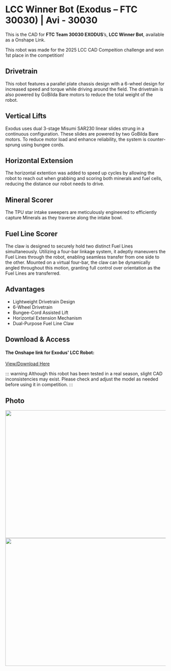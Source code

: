 # LCC Winner Bot (Exodus – FTC 30030) | Avi - 30030

This is the CAD for **FTC Team 30030 EXODUS**’s, **LCC Winner Bot**, available as a Onshape Link.

This robot was made for the 2025 LCC CAD Compeition challenge and won 1st place in the competition!

## Drivetrain

This robot features a parallel plate chassis design with a 6-wheel design for increased speed and torque while driving around the field. The drivetrain is also powered by GoBilda Bare motors to reduce the total weight of the robot.

## Vertical Lifts

Exodus uses dual 3-stage Misumi SAR230 linear slides strung in a continuous configuration. These slides are powered by two GoBilda Bare motors. To reduce motor load and enhance reliability, the system is counter-sprung using bungee cords.

## Horizontal Extension

The horizontal extention was added to speed up cycles by allowing the robot to reach out when grabbing and scoring both minerals and fuel cells, reducing the distance our robot needs to drive.

## Mineral Scorer

The TPU star intake sweepers are meticulously engineered to efficiently capture Minerals as they traverse along the intake bowl.

## Fuel Line Scorer

The claw is designed to securely hold two distinct Fuel Lines simultaneously. Utilizing a four-bar linkage system, it adeptly maneuvers the Fuel Lines through the robot, enabling seamless transfer from one side to the other. Mounted on a virtual four-bar, the claw can be dynamically angled throughout this motion, granting full control over orientation as the Fuel Lines are transferred.

## Advantages

- Lightweight Drivetrain Design
- 6-Wheel Drivetrain
- Bungee-Cord Assisted Lift
- Horizontal Extension Mechanism
- Dual-Purpose Fuel Line Claw

## Download & Access

#### The Onshape link for Exodus' LCC Robot:

[View/Download Here](https://cad.onshape.com/documents/49cd4bc4d188cf9592aaf817/w/f5d5bfaeb0fe6538bb09b024/e/0e47d121a4ce7c079c69fb56)

::: warning
Although this robot has been tested in a real season, slight CAD inconsistencies may exist. Please check and adjust the model as needed before using it in competition.
:::

## Photo

<style>img{border: 4px #1b1b1f;}</style>
<img height="400" src="/images/exodus.png" width="600"/>

<style>img{border: 4px #1b1b1f;}</style>
<img height="400" src="/images/exodusext.png" width="600"/>